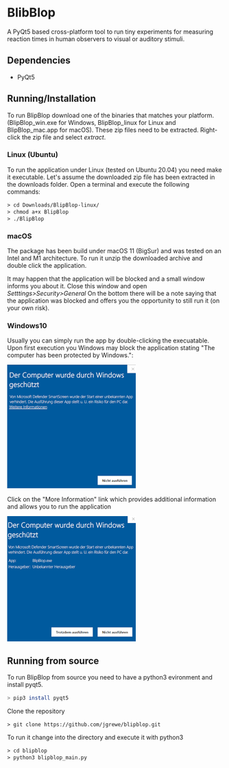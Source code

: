 # BlibBlop

A PyQt5 based cross-platform tool to run tiny experiments for measuring reaction times in human observers to visual or auditory stimuli.

## Dependencies

- PyQt5


## Running/Installation 

To run BlipBlop download one of the binaries that matches your platform. (BlipBlop_win.exe for Windows, BlipBlop_linux for Linux and BlipBlop_mac.app for macOS). These zip files need to be extracted. Right-click the zip file and select *extract*.

### Linux (Ubuntu)

To run the application under Linux (tested on Ubuntu 20.04) you need make it executable. Let's assume the downloaded zip file has been extracted in the downloads folder. Open a terminal and execute the following commands:

``` shell
> cd Downloads/BlipBlop-linux/
> chmod a+x BlipBlop
> ./BlipBlop
```

### macOS

The package has been build under macOS 11 (BigSur) and was tested on an Intel and M1 architecture. To run it unzip the downloaded archive and double click the application. 

It may happen that the application will be blocked and a small window informs you about it. Close this window and open *Setttings>Security>General* On the bottom there will be a note saying that the application was blocked and offers you the opportunity to still run it (on your own risk).


### Windows10

Usually you can simply run the app by double-clicking the execuatable. Upon first execution you Windows may block the application stating "The computer has been protected by Windows.":

![win_block1](docs/images/win_blocking_1.png)

Click on the "More Information" link which provides additional information and allows you to run the application

![win_block2](docs/images/win_blocking_2.png)




## Running from source

To run BlipBlop from source you need to have a python3 evironment and install pyqt5.

``` bash
> pip3 install pyqt5
``` 

Clone the repository

``` shell
> git clone https://github.com/jgrewe/blipblop.git 
```

To run it change into the directory and execute it with python3 

``` shell
> cd blipblop
> python3 blipblop_main.py
```
